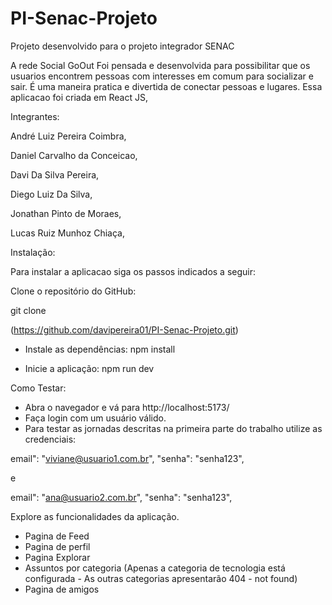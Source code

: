 # PI-Senac-Projeto
Projeto desenvolvido para o projeto integrador SENAC


A rede Social GoOut Foi pensada e desenvolvida para possibilitar que os usuarios encontrem pessoas com interesses em comum para socializar e sair.
É uma maneira pratica e divertida de conectar pessoas e lugares.
Essa aplicacao foi criada em React JS, 

Integrantes:

André Luiz Pereira Coimbra,

Daniel Carvalho da Conceicao,

Davi Da Silva Pereira,

Diego Luiz Da Silva,

Jonathan Pinto de Moraes,

Lucas Ruiz Munhoz Chiaça,

Instalação:

Para instalar a aplicacao siga os passos indicados a seguir:

Clone o repositório do GitHub: 

git clone 

(https://github.com/davipereira01/PI-Senac-Projeto.git)

- Instale as dependências: npm install

 - Inicie a aplicação: npm run dev

Como Testar:

- Abra o navegador e vá para http://localhost:5173/
- Faça login com um usuário válido.
- Para testar as jornadas descritas na primeira parte do trabalho utilize as credenciais:

email": "viviane@usuario1.com.br",
"senha": "senha123",

e

email": "ana@usuario2.com.br",
"senha": "senha123",




Explore as funcionalidades da aplicação.

- Pagina de Feed
- Pagina de perfil
- Pagina Explorar
- Assuntos por categoria
(Apenas a categoria de tecnologia está configurada - As outras categorias apresentarão 404 - not found)
- Pagina de amigos



